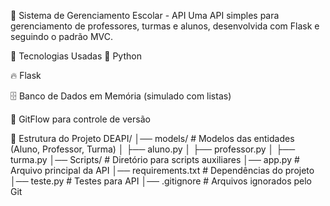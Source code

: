 🏫 Sistema de Gerenciamento Escolar - API
Uma API simples para gerenciamento de professores, turmas e alunos, desenvolvida com Flask e seguindo o padrão MVC.

🚀 Tecnologias Usadas
🐍 Python

🔥 Flask

🗄️ Banco de Dados em Memória (simulado com listas)

🌿 GitFlow para controle de versão

📂 Estrutura do Projeto
DEAPI/
│── models/                # Modelos das entidades (Aluno, Professor, Turma)
│   ├── aluno.py
│   ├── professor.py
│   ├── turma.py
│── Scripts/               # Diretório para scripts auxiliares
│── app.py                 # Arquivo principal da API
│── requirements.txt       # Dependências do projeto
│── teste.py               # Testes para API
│── .gitignore             # Arquivos ignorados pelo Git
